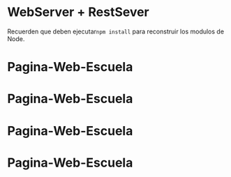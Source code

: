 # WebServer + RestSever

Recuerden que deben ejecutar```npm install``` para reconstruir los modulos de Node.

# Pagina-Web-Escuela
# Pagina-Web-Escuela
# Pagina-Web-Escuela
# Pagina-Web-Escuela
